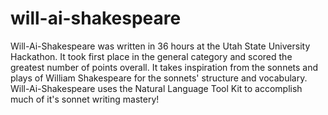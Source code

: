 # will-ai-shakespeare
Will-Ai-Shakespeare was written in 36 hours at the Utah State University Hackathon. It took first place in the general category and scored the greatest number of points overall. It takes inspiration from the sonnets and plays of William Shakespeare for the sonnets' structure and vocabulary. Will-Ai-Shakespeare uses the Natural Language Tool Kit to accomplish much of it's sonnet writing mastery!
